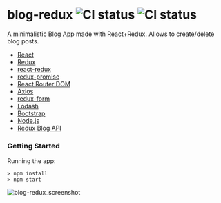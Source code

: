 # blog-redux ![CI status](https://img.shields.io/badge/style-flat-green.svg?longCache=true&style=flat) ![CI status](https://img.shields.io/badge/top%20language-Javascript-yellow.svg)

A minimalistic Blog App made with React+Redux. Allows to create/delete blog posts.

- [React](https://github.com/facebook/react)
- [Redux](https://github.com/reduxjs/redux)
- [react-redux](https://github.com/reduxjs/react-redux)
- [redux-promise](https://github.com/redux-utilities/redux-promise)
- [React Router DOM](https://github.com/ReactTraining/react-router)
- [Axios](https://github.com/axios/axios)
- [redux-form](https://github.com/erikras/redux-form)
- [Lodash](https://github.com/lodash/lodash)
- [Bootstrap](https://github.com/twbs/bootstrap)
- [Node.js](https://github.com/nodejs/node)
- [Redux Blog API](http://reduxblog.herokuapp.com)

### Getting Started
Running the app:
```
> npm install
> npm start
```

![blog-redux_screenshot](https://user-images.githubusercontent.com/34710484/46260239-d63e2600-c4fc-11e8-8057-e6f4bccf923b.png)
